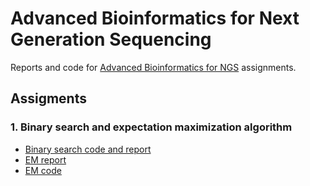 # Advanced Bioinformatics for Next Generation Sequencing
Reports and code for [Advanced Bioinformatics for NGS](https://kurser.ku.dk/course/NBIK20004U) assignments.

## Assigments

### 1. Binary search and expectation maximization algorithm

* [Binary search code and report](https://github.com/St3451/Advanced_Bioinformatics_for_NGS/blob/master/Assignment1/handin1_part1.ipynb)
* [EM report](https://github.com/St3451/Advanced_Bioinformatics_for_NGS/blob/master/Assignment1/handin1_part2.pdf)
* [EM code](https://github.com/St3451/Advanced_Bioinformatics_for_NGS/blob/master/Assignment1/handin1_part2.R)
